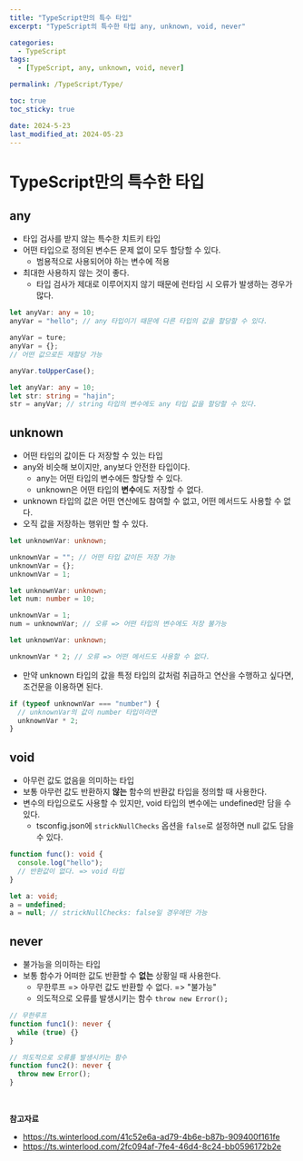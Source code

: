 ```yaml
---
title: "TypeScript만의 특수 타입"
excerpt: "TypeScript의 특수한 타입 any, unknown, void, never"

categories:
  - TypeScript
tags:
  - [TypeScript, any, unknown, void, never]

permalink: /TypeScript/Type/

toc: true
toc_sticky: true

date: 2024-5-23
last_modified_at: 2024-05-23
---
```


# TypeScript만의 특수한 타입

## any

- 타입 검사를 받지 않는 특수한 치트키 타입
- 어떤 타입으로 정의된 변수든 문제 없이 모두 할당할 수 있다.
  - 범용적으로 사용되어야 하는 변수에 적용
- 최대한 사용하지 않는 것이 좋다.
  - 타입 검사가 제대로 이루어지지 않기 때문에 런타임 시 오류가 발생하는 경우가 많다.

```ts
let anyVar: any = 10;
anyVar = "hello"; // any 타입이기 때문에 다른 타입의 값을 할당할 수 있다.

anyVar = ture;
anyVar = {};
// 어떤 값으로든 재할당 가능

anyVar.toUpperCase();
```

```ts
let anyVar: any = 10;
let str: string = "hajin";
str = anyVar; // string 타입의 변수에도 any 타입 값을 할당할 수 있다.
```

## unknown

- 어떤 타입의 값이든 다 저장할 수 있는 타입
- any와 비슷해 보이지만, any보다 안전한 타입이다.
  - any는 어떤 타입의 변수에든 할당할 수 있다.
  - unknown은 어떤 타입의 **변수**에도 저장할 수 없다.
- unknown 타입의 값은 어떤 연산에도 참여할 수 없고, 어떤 메서드도 사용할 수 없다.
- 오직 값을 저장하는 행위만 할 수 있다.

```ts
let unknownVar: unknown;

unknownVar = ""; // 어떤 타입 값이든 저장 가능
unknownVar = {};
unknownVar = 1;
```

```ts
let unknownVar: unknown;
let num: number = 10;

unknownVar = 1;
num = unknownVar; // 오류 => 어떤 타입의 변수에도 저장 불가능
```

```ts
let unknownVar: unknown;

unknownVar * 2; // 오류 => 어떤 메서드도 사용할 수 없다.
```

- 만약 unknown 타입의 값을 특정 타입의 값처럼 취급하고 연산을 수행하고 싶다면, 조건문을 이용하면 된다.

```ts
if (typeof unknownVar === "number") {
  // unknownVar의 값이 number 타입이라면
  unknownVar * 2;
}
```

## void

- 아무런 값도 없음을 의미하는 타입
- 보통 아무런 값도 반환하지 **않는** 함수의 반환값 타입을 정의할 때 사용한다.
- 변수의 타입으로도 사용할 수 있지만, void 타입의 변수에는 undefined만 담을 수 있다.
  - tsconfig.json에 `strickNullChecks` 옵션을 `false`로 설정하면 null 값도 담을 수 있다.

```ts
function func(): void {
  console.log("hello");
  // 반환값이 없다. => void 타입
}
```

```ts
let a: void;
a = undefined;
a = null; // strickNullChecks: false일 경우에만 가능
```

## never

- 불가능을 의미하는 타입
- 보통 함수가 어떠한 값도 반환할 수 **없는** 상황일 때 사용한다.
  - 무한루프 => 아무런 값도 반환할 수 없다. => "불가능"
  - 의도적으로 오류를 발생시키는 함수 `throw new Error();`

```ts
// 무한루프
function func1(): never {
  while (true) {}
}

// 의도적으로 오류를 발생시키는 함수
function func2(): never {
  throw new Error();
}
```

<br/>

**참고자료**

- https://ts.winterlood.com/41c52e6a-ad79-4b6e-b87b-909400f161fe
- https://ts.winterlood.com/2fc094af-7fe4-46d4-8c24-bb0596172b2e

